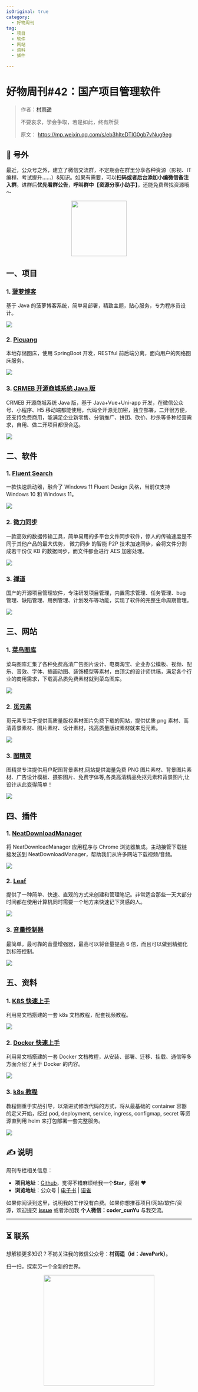 ```yaml
---
isOriginal: true
category:
  - 好物周刊
tag:
  - 项目
  - 软件
  - 网站
  - 资料
  - 插件

---
```


# 好物周刊#42：国产项目管理软件

> 作者：[村雨遥](https://github.com/cunyu1943)
> 
> 不要哀求，学会争取，若是如此，终有所获
> 
> 原文：
https://mp.weixin.qq.com/s/eb3hIteDTlG0gb7vNug9eg




## 🎈 号外 

最近，公众号之外，建立了微信交流群，不定期会在群里分享各种资源（影视、IT 编程、考试提升……）&知识。如果有需要，可以**扫码或者后台添加小编微信备注入群**。进群后**优先看群公告**，**呼叫群中【资源分享小助手】**，还能免费帮找资源哦～

<center>
<img src="/contact/wxgroup.jpg" width="150"> 
</center>

## 一、项目

### 1. [菠萝博客](https://github.com/adlered/bolo-solo)

基于 Java 的菠萝博客系统，简单易部署，精致主题，贴心服务，专为程序员设计。

![](assets/0127-0202/1705491918451.webp)

### 2. [Picuang](https://github.com/adlered/Picuang)

本地存储图床，使用 SpringBoot 开发，RESTful 前后端分离，面向用户的网络图床服务。

![](assets/0127-0202/1705491966874.webp)

### 3. [CRMEB 开源商城系统 Java 版](https://gitee.com/ZhongBangKeJi/crmeb_java)

CRMEB 开源商城系统 Java 版，基于 Java+Vue+Uni-app 开发，在微信公众号、小程序、H5 移动端都能使用，代码全开源无加密，独立部署，二开很方便，还支持免费商用，能满足企业新零售、分销推广、拼团、砍价、秒杀等多种经营需求，自用、做二开项目都很合适。

![](assets/0127-0202/1705492056083.webp)

## 二、软件

### 1. [Fluent Search](https://fluentsearch.net/)

一款快速启动器，融合了 Windows 11 Fluent Design 风格，当前仅支持 Windows 10 和 Windows 11。

![](assets/0127-0202/image-20240108081722437.webp)

### 2. [微力同步](https://www.verysync.com/)

一款高效的数据传输工具，简单易用的多平台文件同步软件，惊人的传输速度是不同于其他产品的最大优势， 微力同步 的智能 P2P 技术加速同步，会将文件分割成若干份仅 KB 的数据同步，而文件都会进行 AES 加密处理。

![](assets/0127-0202/1704709528680.webp)

### 3. [禅道](https://www.zentao.net/)

国产的开源项目管理软件，专注研发项目管理，内置需求管理、任务管理、bug 管理、缺陷管理、用例管理、计划发布等功能，实现了软件的完整生命周期管理。

![](assets/0127-0202/1704709657035.webp)

## 三、网站

### 1. [菜鸟图库](https://www.sucai999.com/)

菜鸟图库汇集了各种免费高清广告图片设计、电商淘宝、企业办公模板、视频、配乐、音效、字体、插画动图、装饰模型等素材，由顶尖的设计师供稿，满足各个行业的商用需求，下载高品质免费素材就到菜鸟图库。

![](assets/0127-0202/1704709704174.webp)

### 2. [觅元素](https://www.51yuansu.com/)

觅元素专注于提供高质量版权素材图片免费下载的网站，提供优质 png 素材、高清背景素材、图片素材、设计素材，找高质量版权素材就来觅元素。

![](assets/0127-0202/1704709747360.webp)

### 3. [图精灵](https://616pic.com/)

图精灵专注提供用户配图背景素材,网站提供海量免费 PNG 图片素材、背景图片素材、广告设计模板、摄影图片、免费字体等,各类高清精品免抠元素和背景图片,让设计从此变得简单！

![](assets/0127-0202/1704709803622.webp)

## 四、插件

### 1. [NeatDownloadManager](https://chromewebstore.google.com/detail/neatdownloadmanager-exten/cpcifbdmkopohnnofedkjghjiclmhdah)

将 NeatDownloadManager 应用程序与 Chrome 浏览器集成。主动接管下载链接发送到 NeatDownloadManager，帮助我们从许多网站下载视频/音频。

![](assets/0127-0202/1705715412458.webp)

### 2. [Leaf](https://chromewebstore.google.com/detail/fobdcbnndmloacbikchffcpjinbkadei)

提供了一种简单、快速、直观的方式来创建和管理笔记。非常适合那些一天大部分时间都在使用计算机同时需要一个地方来快速记下灵感的人。

![](assets/0127-0202/1705715698136.webp)

### 3. [音量控制器](https://chromewebstore.google.com/detail/volume-master-音量控制器/jghecgabfgfdldnmbfkhmffcabddioke)

最简单，最可靠的音量增强器，最高可以将音量提高 6 倍，而且可以做到精细化到标签控制。

![](assets/0127-0202/1705715901785.webp)

## 五、资料

### 1. [K8S 快速上手](https://k8s.easydoc.net/)

利用易文档搭建的一套 k8s 文档教程，配套视频教程。

![](assets/0127-0202/1705400562386.webp)

### 2. [Docker 快速上手](https://docker.easydoc.net/)

利用易文档搭建的一套 Docker 文档教程，从安装、部署、迁移、挂载、通信等多方面介绍了关于 Docker 的内容。

![](assets/0127-0202/1705400526824.webp)

### 3. [k8s 教程](https://github.com/guangzhengli/k8s-tutorials)

教程侧重于实战引导，以渐进式修改代码的方式，将从最基础的 container 容器的定义开始，经过 pod, deployment, service, ingress, configmap, secret 等资源直到用 helm 来打包部署一套完整服务。

![](assets/0127-0202/1705400778312.webp)

## ✍️ 说明

周刊专栏相关信息：

- **项目地址**：[Github](https://github.com/cunyu1943/weekly)，觉得不错麻烦给我一个**Star**，感谢 ❤️
- **浏览地址**：公众号 | [电子书](https://cunyu1943.github.io/weekly) | [语雀](https://yuque.com/cunyu1943/weekly)

如果你阅读到这里，说明我的工作没有白费。如果你想推荐项目/网站/软件/资源，欢迎提交 **[issue](https://github.com/cunyu1943/weekly/issues)** 或者添加我 **个人微信：coder_cunYu** 与我交流。

---

## ⏳ 联系

想解锁更多知识？不妨关注我的微信公众号：**村雨遥（id：JavaPark）**。

扫一扫，探索另一个全新的世界。

<center>
<img src="/contact/contact.png" width="300">
</center>


